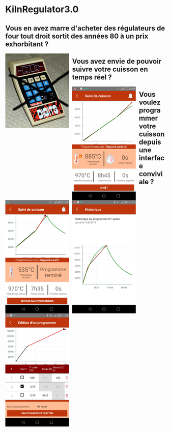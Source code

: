 # KilnRegulator3.0

## Vous en avez marre d'acheter des régulateurs de four tout droit sortit des années 80 à un prix exhorbitant ? 
<img src="picts/NoMoreOldKilnRegulator.jpg"
     alt="les régulateurs actuels !"
     style="float: left; margin-right: 10px;" width=200px />
## Vous avez envie de pouvoir suivre votre cuisson en temps réel ?
<img src="picts/cuissonEnCours.jpeg"
     style="float: left; margin-right: 10px;" width=200px/>
     
<img src="picts/cuissonEnCours2.jpeg"
     style="float: left; margin-right: 10px;" width=200px/>

<img src="picts/cuisson1.jpeg"
     style="float: left; margin-right: 10px;" width=200px/>
## Vous voulez programmer votre cuisson depuis une interface conviviale ?
<img src="picts/progModified.jpeg"
     alt="UI de programmation, calcul automatique de la pente max"
     style="float: left; margin-right: 10px;" width=200px />

